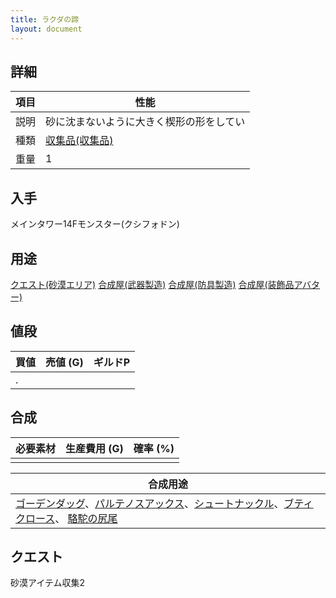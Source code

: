 ```yaml
---
title: ラクダの蹄
layout: document
---
```

## 詳細

|項目|性能|
|---|---|
|説明|砂に沈まないように大きく楔形の形をしてい|
|種類|[収集品(収集品)](収集品(収集品))|
|重量|1|

## 入手

メインタワー14Fモンスター(クシフォドン)

## 用途

[クエスト(砂漠エリア)](クエスト(砂漠エリア))
[合成屋(武器製造)](合成屋(武器製造))
[合成屋(防具製造)](合成屋(防具製造))
[合成屋(装飾品アバター)](合成屋(装飾品アバター))

## 値段

|買値|売値 (G)|ギルドP|
|---|---|---|
|.|||

## 合成

|必要素材|生産費用 (G)|確率 (%)|
|---|---|---|
||||

|合成用途|
|---|
|[ゴーデンダッグ](ゴーデンダッグ)、[パルテノスアックス](パルテノスアックス)、[シュートナックル](シュートナックル)、[ブティクロース](ブティクロース)、 [駱駝の尻尾](駱駝の尻尾)|

## クエスト

砂漠アイテム収集2
